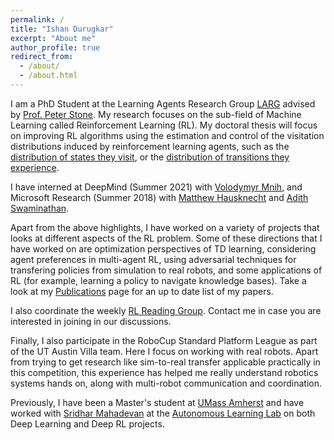 ```yaml
---
permalink: /
title: "Ishan Durugkar"
excerpt: "About me"
author_profile: true
redirect_from: 
  - /about/
  - /about.html
---
```


I am a PhD Student at the Learning Agents Research Group [LARG](https://www.cs.utexas.edu/~pstone/students.shtml) advised by [Prof. Peter Stone](https://www.cs.utexas.edu/~pstone/index.shtml).
My research focuses on the sub-field of Machine Learning called Reinforcement Learning (RL).
My doctoral thesis will focus on improving RL algorithms using the estimation and control of the visitation distributions induced by
reinforcement learning agents, such as the [distribution of states they visit](https://arxiv.org/abs/2105.13345),
or the [distribution of transitions they experience](https://arxiv.org/abs/2008.01594).

I have interned at DeepMind (Summer 2021) with [Volodymyr Mnih](http://www.cs.toronto.edu/~vmnih/),
and Microsoft Research (Summer 2018) with [Matthew Hausknecht](https://mhauskn.github.io/)
and [Adith Swaminathan](https://www.microsoft.com/en-us/research/people/adswamin/).

Apart from the above highlights, I have worked on a variety of projects that looks at different aspects of the RL problem.
Some of these directions that I have worked on are optimization perspectives of TD learning,
considering agent preferences in multi-agent RL,
using adversarial techniques for transfering policies from simulation to real robots,
and some applications of RL (for example, learning a policy to navigate knowledge bases).
Take a look at my [Publications](https://idurugkar.github.io/publications/) page for an up to date list of my papers.

I also coordinate the weekly [RL Reading Group](https://www.cs.utexas.edu/~rlrg).
Contact me in case you are interested in joining in our discussions.

Finally, I also participate in the RoboCup Standard Platform League as part of the UT Austin Villa team.
Here I focus on working with real robots.
Apart from trying to get research like sim-to-real transfer applicable practically in this competition,
this experience has helped me really understand robotics systems hands on,
along with multi-robot communication and coordination.

Previously, I have been a Master's student at [UMass Amherst](https://www.cics.umass.edu/)
and have worked with [Sridhar Mahadevan](https://people.cs.umass.edu/~mahadeva/Site/About_Me.html)
at the [Autonomous Learning Lab](http://www-all.cs.umass.edu/) on both Deep Learning and Deep RL projects.
